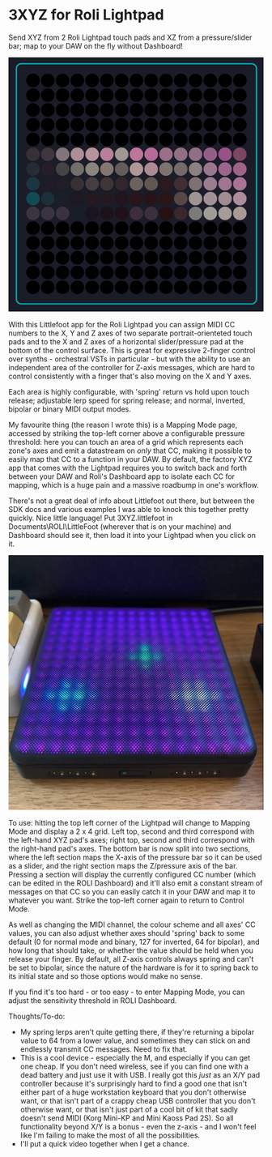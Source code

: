 # 3XYZ for Roli Lightpad
 Send XYZ from 2 Roli Lightpad touch pads and XZ from a pressure/slider bar; map to your DAW on the fly without Dashboard!

![3xyz logo](./3xyz.png)

With this Littlefoot app for the Roli Lightpad you can assign MIDI CC numbers to the X, Y and Z axes of two separate portrait-orienteted touch pads and to the X and Z axes of a horizontal slider/pressure pad at the bottom of the control surface. This is great for expressive 2-finger control over synths - orchestral VSTs in particular - but with the ability to use an independent area of the controller for Z-axis messages, which are hard to control consistently with a finger that's also moving on the X and Y axes. 

Each area is highly configurable, with 'spring' return vs hold upon touch release; adjustable lerp speed for spring release; and normal, inverted, bipolar or binary MIDI output modes.

My favourite thing (the reason I wrote this) is a Mapping Mode page, accessed by striking the top-left corner above a configurable pressure threshold: here you can touch an area of a grid which represents each zone's axes and emit a datastream on _only_ that CC, making it possible to easily map that CC to a function in your DAW. By default, the factory XYZ app that comes with the Lightpad requires you to switch back and forth between your DAW and Roli's Dashboard app to isolate each CC for mapping, which is a huge pain and a massive roadbump in one's workflow.

There's not a great deal of info about Littlefoot out there, but between the SDK docs and various examples I was able to knock this together pretty quickly. Nice little language! Put 3XYZ.littlefoot in Documents\ROLI\LittleFoot (wherever that is on your machine) and Dashboard should see it, then load it into your Lightpad when you click on it. 

![3xyz logo](./lightpad.jpg)

To use: hitting the top left corner of the Lightpad will change to Mapping Mode and display a 2 x 4 grid. Left top, second and third correspond with the left-hand XYZ pad's axes; right top, second and third correspond with the right-hand pad's axes. The bottom bar is now split into two sections, where the left section maps the X-axis of the pressure bar so it can be used as a slider, and the right section maps the Z/pressure axis of the bar. Pressing a section will display the currently configured CC number (which can be edited in the ROLI Dashboard) and it'll also emit a constant stream of messages on that CC so you can easily catch it in your DAW and map it to whatever you want. Strike the top-left corner again to return to Control Mode.

As well as changing the MIDI channel, the colour scheme and all axes' CC values, you can also adjust whether axes should 'spring' back to some default (0 for normal mode and binary, 127 for inverted, 64 for bipolar), and how long that should take, or whether the value should be held when you release your finger. By default, all Z-axis controls always spring and can't be set to bipolar, since the nature of the hardware is for it to spring back to its initial state and so those options would make no sense.

If you find it's too hard - or too easy - to enter Mapping Mode, you can adjust the sensitivity threshold in ROLI Dashboard.



Thoughts/To-do:

* My spring lerps aren't quite getting there, if they're returning a bipolar value to 64 from a lower value, and sometimes they can stick on and endlessly transmit CC messages. Need to fix that.
* This is a cool device - especially the M, and especially if you can get one cheap. If you don't need wireless, see if you can find one with a dead battery and just use it with USB. I really got this _just_ as an X/Y pad controller because it's surprisingly hard to find a good one that isn't either part of a huge workstation keyboard that you don't otherwise want, or that isn't part of a crappy cheap USB controller that you don't otherwise want, or that isn't just part of a cool bit of kit that sadly doesn't send MIDI (Korg Mini-KP and Mini Kaoss Pad 2S). So all functionality beyond X/Y is a bonus - even the z-axis - and I won't feel like I'm failing to make the most of all the possibilities.
* I'll put a quick video together when I get a chance.